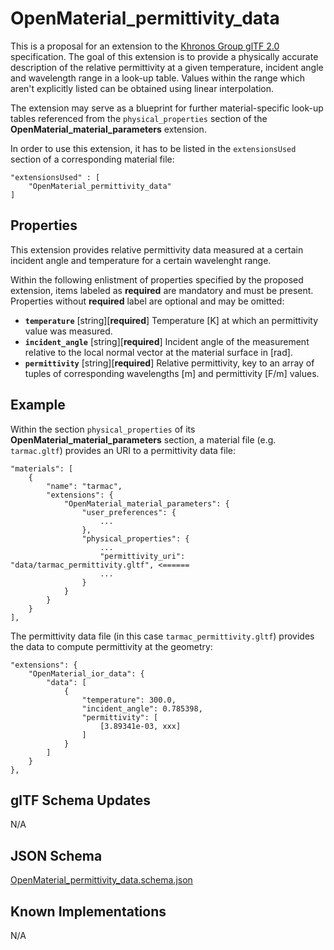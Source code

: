 OpenMaterial_permittivity_data
==============================

This is a proposal for an extension to the [Khronos Group glTF 2.0](https://github.com/KhronosGroup/glTF) specification. The goal of this extension is to
provide a physically accurate description of the relative permittivity at a given temperature, incident angle
and wavelength range in a look-up table. Values within the range which aren't explicitly listed can be
obtained using linear interpolation.

The extension may serve as a blueprint for further material-specific look-up tables referenced from the
``physical_properties`` section of the **OpenMaterial_material_parameters** extension. 

In order to use this extension, it has to be listed in the ``extensionsUsed`` section of a corresponding material
file:

```
"extensionsUsed" : [
    "OpenMaterial_permittivity_data"
]
```

Properties
----------

This extension provides relative permittivity data measured at a certain incident angle and temperature for a certain wavelenght range.

Within the following enlistment of properties specified by the proposed extension, items labeled as **required** are
mandatory and must be present. Properties without **required** label are optional and may be omitted:

* **`temperature`** [string][**required**]
Temperature [K] at which an permittivity value was measured.
* **`incident_angle`** [string][**required**]
Incident angle of the measurement relative to the local normal vector at the material surface in [rad].
* **`permittivity`** [string][**required**]
Relative permittivity, key to an array of tuples of corresponding wavelengths [m] and permittivity [F/m] values.

Example
-------

Within the section `physical_properties` of its **OpenMaterial_material_parameters** section, a material file
(e.g. `tarmac.gltf`) provides an URI to a permittivity data file:

```
"materials": [
    {
        "name": "tarmac",
        "extensions": {
            "OpenMaterial_material_parameters": {
                "user_preferences": {
                    ...
                },
                "physical_properties": {
                    ...
                    "permittivity_uri": "data/tarmac_permittivity.gltf", <======					
                    ...
                }
            }
        }
    }
],
````

The permittivity data file (in this case `tarmac_permittivity.gltf`) provides the data to compute permittivity at the geometry: 

````
"extensions": {
    "OpenMaterial_ior_data": {
        "data": [
            {
                "temperature": 300.0,
                "incident_angle": 0.785398,				
                "permittivity": [
                    [3.89341e-03, xxx]
				]
            }
        ]
    }
},
````

glTF Schema Updates
-------------------
N/A

JSON Schema
-----------
[OpenMaterial_permittivity_data.schema.json](schema/OpenMaterial_permittivity_data.schema.json)

Known Implementations
---------------------
N/A